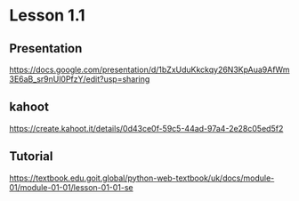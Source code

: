 # Lesson 1.1

## Presentation
https://docs.google.com/presentation/d/1bZxUduKkckqy26N3KpAua9AfWm3E6aB_sr9nUl0PfzY/edit?usp=sharing

## kahoot 
https://create.kahoot.it/details/0d43ce0f-59c5-44ad-97a4-2e28c05ed5f2

## Tutorial
https://textbook.edu.goit.global/python-web-textbook/uk/docs/module-01/module-01-01/lesson-01-01-se

